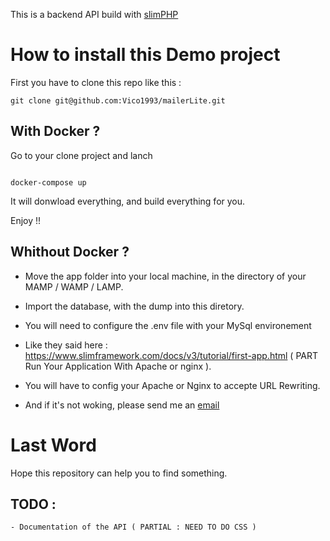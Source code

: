 This is a backend API build with [slimPHP](https://www.slimframework.com/)

# How to install this Demo project

First you have to clone this repo like this : 

```
git clone git@github.com:Vico1993/mailerLite.git

```

## With Docker ?

Go to your clone project and lanch 

```

docker-compose up

```

It will donwload everything, and build everything for you. 

Enjoy !! 


## Whithout Docker ? 

- Move the app folder into your local machine, in the directory of your MAMP / WAMP / LAMP.

- Import the database, with the dump into this diretory.

- You will need to configure the .env file with your MySql environement

- Like they said here : https://www.slimframework.com/docs/v3/tutorial/first-app.html ( PART Run Your Application With Apache or nginx ). 
- You will have to config your Apache or Nginx to accepte URL Rewriting.

- And if it's not woking, please send me an [email](mailto:victor.piolin@gmail.com)

# Last Word

Hope this repository can help you to find something.

## TODO : 
    - Documentation of the API ( PARTIAL : NEED TO DO CSS )